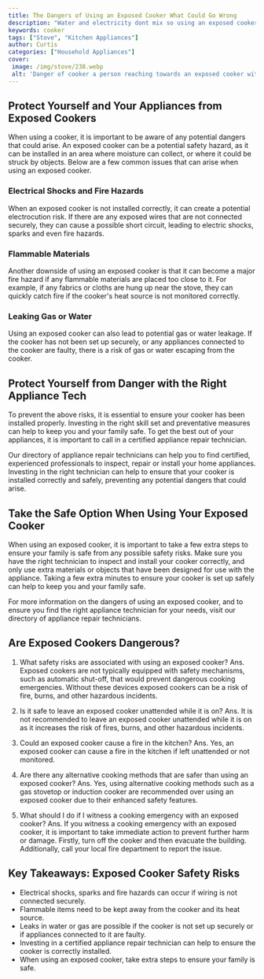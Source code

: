 ```yaml
---
title: The Dangers of Using an Exposed Cooker What Could Go Wrong
description: "Water and electricity dont mix so using an exposed cooker can put you in danger Learn about the potential perils of using a cooker without appropriate safeguards Well discuss the worst-case scenarios and how you can avoid them"
keywords: cooker
tags: ["Stove", "Kitchen Appliances"]
author: Curtis
categories: ["Household Appliances"]
cover: 
 image: /img/stove/238.webp
 alt: 'Danger of cooker a person reaching towards an exposed cooker with a plate on it'
---
```

## Protect Yourself and Your Appliances from Exposed Cookers
When using a cooker, it is important to be aware of any potential dangers that could arise. An exposed cooker can be a potential safety hazard, as it can be installed in an area where moisture can collect, or where it could be struck by objects. Below are a few common issues that can arise when using an exposed cooker. 

### Electrical Shocks and Fire Hazards
When an exposed cooker is not installed correctly, it can create a potential electrocution risk. If there are any exposed wires that are not connected securely, they can cause a possible short circuit, leading to electric shocks, sparks and even fire hazards. 

### Flammable Materials
Another downside of using an exposed cooker is that it can become a major fire hazard if any flammable materials are placed too close to it. For example, if any fabrics or cloths are hung up near the stove, they can quickly catch fire if the cooker's heat source is not monitored correctly. 

### Leaking Gas or Water
Using an exposed cooker can also lead to potential gas or water leakage. If the cooker has not been set up securely, or any appliances connected to the cooker are faulty, there is a risk of gas or water escaping from the cooker. 

## Protect Yourself from Danger with the Right Appliance Tech
To prevent the above risks, it is essential to ensure your cooker has been installed properly. Investing in the right skill set and preventative measures can help to keep you and your family safe. To get the best out of your appliances, it is important to call in a certified appliance repair technician. 

Our directory of appliance repair technicians can help you to find certified, experienced professionals to inspect, repair or install your home appliances. Investing in the right technician can help to ensure that your cooker is installed correctly and safely, preventing any potential dangers that could arise. 

## Take the Safe Option When Using Your Exposed Cooker
When using an exposed cooker, it is important to take a few extra steps to ensure your family is safe from any possible safety risks. Make sure you have the right technician to inspect and install your cooker correctly, and only use extra materials or objects that have been designed for use with the appliance. Taking a few extra minutes to ensure your cooker is set up safely can help to keep you and your family safe. 

For more information on the dangers of using an exposed cooker, and to ensure you find the right appliance technician for your needs, visit our directory of appliance repair technicians.

## Are Exposed Cookers Dangerous? 

1. What safety risks are associated with using an exposed cooker?
Ans. Exposed cookers are not typically equipped with safety mechanisms, such as automatic shut-off, that would prevent dangerous cooking emergencies. Without these devices exposed cookers can be a risk of fire, burns, and other hazardous incidents. 

2. Is it safe to leave an exposed cooker unattended while it is on? 
Ans. It is not recommended to leave an exposed cooker unattended while it is on as it increases the risk of fires, burns, and other hazardous incidents. 

3. Could an exposed cooker cause a fire in the kitchen?
Ans. Yes, an exposed cooker can cause a fire in the kitchen if left unattended or not monitored. 

4. Are there any alternative cooking methods that are safer than using an exposed cooker?
Ans. Yes, using alternative cooking methods such as a gas stovetop or induction cooker are recommended over using an exposed cooker due to their enhanced safety features. 

5. What should I do if I witness a cooking emergency with an exposed cooker?
Ans. If you witness a cooking emergency with an exposed cooker, it is important to take immediate action to prevent further harm or damage. Firstly, turn off the cooker and then evacuate the building. Additionally, call your local fire department to report the issue.

## Key Takeaways: Exposed Cooker Safety Risks
- Electrical shocks, sparks and fire hazards can occur if wiring is not connected securely. 
- Flammable items need to be kept away from the cooker and its heat source. 
- Leaks in water or gas are possible if the cooker is not set up securely or if appliances connected to it are faulty.
- Investing in a certified appliance repair technician can help to ensure the cooker is correctly installed. 
- When using an exposed cooker, take extra steps to ensure your family is safe.
